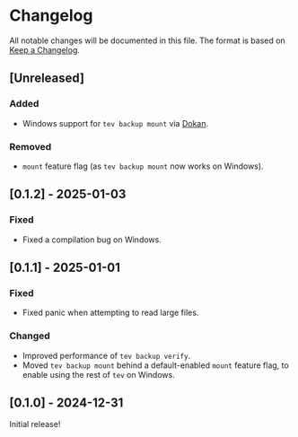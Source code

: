 # Changelog
All notable changes will be documented in this file. The format is based on
[Keep a Changelog](https://keepachangelog.com/en/1.0.0/).

## [Unreleased]
### Added
- Windows support for `tev backup mount` via [Dokan](https://github.com/dokan-dev/dokany).

### Removed
- `mount` feature flag (as `tev backup mount` now works on Windows).

## [0.1.2] - 2025-01-03
### Fixed
- Fixed a compilation bug on Windows.

## [0.1.1] - 2025-01-01
### Fixed
- Fixed panic when attempting to read large files.

### Changed
- Improved performance of `tev backup verify`.
- Moved `tev backup mount` behind a default-enabled `mount` feature flag, to
  enable using the rest of `tev` on Windows.

## [0.1.0] - 2024-12-31
Initial release!
